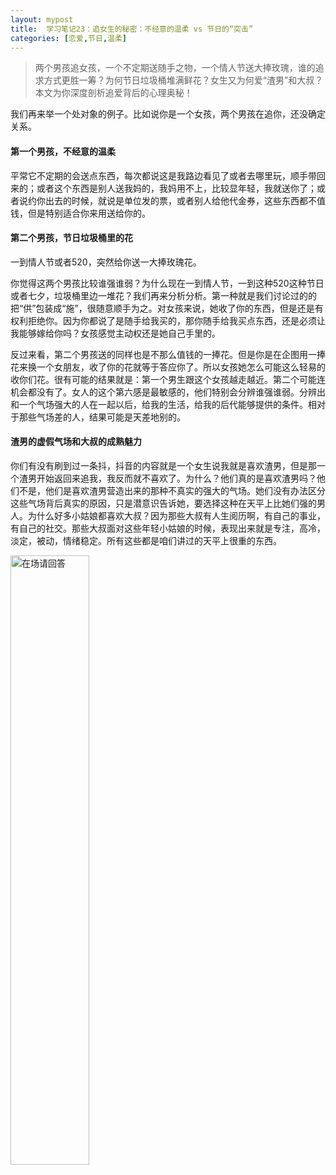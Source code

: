 ```yaml
---
layout: mypost
title:  学习笔记23：追女生的秘密：不经意的温柔 vs 节日的“突击”
categories: [恋爱,节日,温柔]
---
```


> 两个男孩追女孩，一个不定期送随手之物，一个情人节送大捧玫瑰，谁的追求方式更胜一筹？为何节日垃圾桶堆满鲜花？女生又为何爱“渣男”和大叔？本文为你深度剖析追爱背后的心理奥秘！

我们再来举一个处对象的例子。比如说你是一个女孩，两个男孩在追你，还没确定关系。

#### 第一个男孩，不经意的温柔
平常它不定期的会送点东西，每次都说这是我路边看见了或者去哪里玩，顺手带回来的；或者这个东西是别人送我妈的，我妈用不上，比较显年轻，我就送你了；或者说约你出去的时候，就说是单位发的票，或者别人给他代金券，这些东西都不值钱，但是特别适合你来用送给你的。

#### 第二个男孩，节日垃圾桶里的花
一到情人节或者520，突然给你送一大捧玫瑰花。

你觉得这两个男孩比较谁强谁弱？为什么现在一到情人节，一到这种520这种节日或者七夕，垃圾桶里边一堆花？我们再来分析分析。第一种就是我们讨论过的的把“供”包装成“施”，很随意顺手为之。对女孩来说，她收了你的东西，但是还是有权利拒绝你。因为你都说了是随手给我买的，那你随手给我买点东西，还是必须让我能够嫁给你吗？女孩感觉主动权还是她自己手里的。

反过来看，第二个男孩送的同样也是不那么值钱的一捧花。但是你是在企图用一捧花来换一个女朋友，收了你的花就等于答应你了。所以女孩她怎么可能这么轻易的收你们花。很有可能的结果就是：第一个男生跟这个女孩越走越近。第二个可能连机会都没有了。女人的这个第六感是最敏感的，他们特别会分辨谁强谁弱。分辨出和一个气场强大的人在一起以后，给我的生活，给我的后代能够提供的条件。相对于那些气场差的人，结果可能是天差地别的。

#### 渣男的虚假气场和大叔的成熟魅力
你们有没有刷到过一条抖，抖音的内容就是一个女生说我就是喜欢渣男，但是那一个渣男开始返回来追我，我反而就不喜欢了。为什么？他们真的是喜欢渣男吗？他们不是，他们是喜欢渣男营造出来的那种不真实的强大的气场。她们没有办法区分这些气场背后真实的原因，只是潜意识告诉她，要选择这种在天平上比她们强的男人。为什么好多小姑娘都喜欢大叔？因为那些大叔有人生阅历啊，有自己的事业，有自己的社交。那些大叔面对这些年轻小姑娘的时候，表现出来就是专注，高冷，淡定，被动，情绪稳定。所有这些都是咱们讲过的天平上很重的东西。

<img src="https://i.ooxx.ooo/i/YTYzZ.jpg" alt= "在场请回答" width="50%" height="50%">

